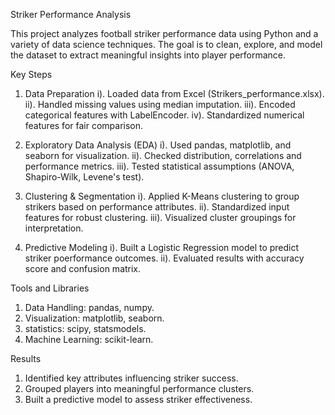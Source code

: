 Striker Performance Analysis

This project analyzes football striker performance data using Python and a variety of data science techniques. The goal is to clean, explore, and model the dataset to extract meaningful insights into player performance.

Key Steps

1. Data Preparation
   i). Loaded data from Excel (Strikers_performance.xlsx).
  ii). Handled missing values using median imputation.
 iii). Encoded categorical features with LabelEncoder.
  iv). Standardized numerical features for fair comparison.

2. Exploratory Data Analysis (EDA)
   i). Used pandas, matplotlib, and seaborn for visualization.
  ii). Checked distribution, correlations and performance metrics.
 iii). Tested statistical assumptions (ANOVA, Shapiro-Wilk, Levene's test).

3. Clustering & Segmentation
   i). Applied K-Means clustering to group strikers based on performance attributes.
  ii). Standardized input features for robust clustering.
 iii). Visualized cluster groupings for interpretation.

4. Predictive Modeling
   i). Built a Logistic Regression model to predict striker poerformance outcomes.
  ii). Evaluated results with accuracy score and confusion matrix.

Tools and Libraries

1. Data Handling: pandas, numpy.
2. Visualization: matplotlib, seaborn.
3. statistics: scipy, statsmodels.
4. Machine Learning: scikit-learn.

Results

1. Identified key attributes influencing striker success.
2. Grouped players into meaningful performance clusters.
3. Built a predictive model to assess striker effectiveness.

